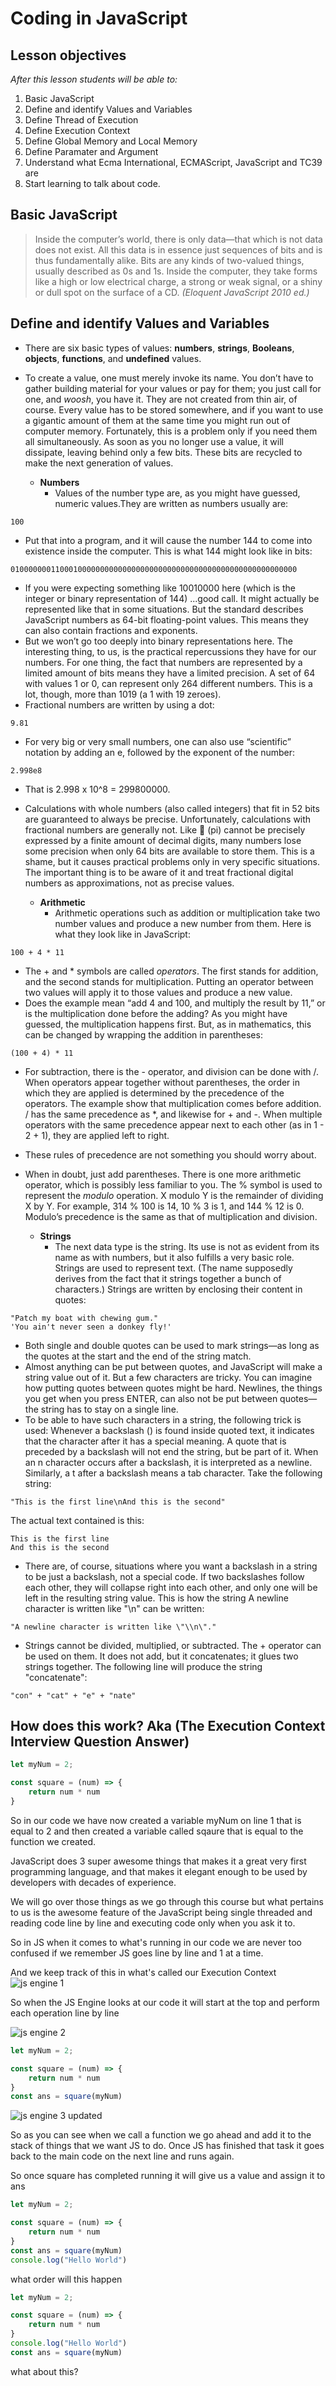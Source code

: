 # Coding in JavaScript

## Lesson objectives

_After this lesson students will be able to:_
1. Basic JavaScript
1. Define and identify Values and Variables
1. Define Thread of Execution 
1. Define Execution Context
1. Define Global Memory and Local Memory
1. Define Paramater and Argument
1. Understand what Ecma International, ECMAScript, JavaScript and TC39 are
1. Start learning to talk about code.


## Basic JavaScript

> Inside the computer’s world, there is only data—that
which is not data does not exist. All this data is in
essence just sequences of bits and is thus fundamentally
alike. Bits are any kinds of two-valued things, usually
described as 0s and 1s. Inside the computer, they
take forms like a high or low electrical charge, a strong
or weak signal, or a shiny or dull spot on the surface of
a CD. _(Eloquent JavaScript 2010 ed.)_


## Define and identify Values and Variables
- There are six basic types of values: **numbers**, **strings**, **Booleans**, **objects**, **functions**, and **undefined** values.
- To create a value, one must merely invoke its name. You don’t have to gather building material for your values or pay for them; you just call for one, and *woosh*, you have it. They are not created from thin air, of course. Every value has to be stored somewhere, and if you want to use a gigantic amount of them at the same time you might run out of computer memory. Fortunately, this is a problem only if you need them all simultaneously. As soon as you no longer use a value, it will dissipate, leaving behind only a few bits. These bits are recycled to make the next generation of values.


	- **Numbers**
		- Values of the number type are, as you might have guessed, numeric values.They are written as numbers usually are:

```
100
```

- Put that into a program, and it will cause the number 144 to come into existence inside the computer. This is what 144 might look like in bits:

```
0100000001100010000000000000000000000000000000000000000000000000
```

- If you were expecting something like 10010000 here (which is the integer or binary representation of 144) ...good call. It might actually be represented like that in some situations. But the standard describes JavaScript numbers as 64-bit floating-point values. This means they can also contain fractions and exponents.
- But we won’t go too deeply into binary representations here. The interesting thing, to us, is the practical repercussions they have for our numbers. For one thing, the fact that numbers are represented by a limited amount of bits means they have a limited precision. A set of 64 with values 1 or 0, can represent only 264 different numbers. This is a lot, though, more than 1019 (a 1 with 19 zeroes).
- Fractional numbers are written by using a dot:

```
9.81
```

- For very big or very small numbers, one can also use “scientific” notation
by adding an e, followed by the exponent of the number:

```
2.998e8
```

- That is 2.998 x 10^8 = 299800000.
- Calculations with whole numbers (also called integers) that fit in 52 bits are guaranteed to always be precise. Unfortunately, calculations with fractional numbers are generally not. Like  (pi) cannot be precisely expressed by a finite amount of decimal digits, many numbers lose some precision when only 64 bits are available to store them. This is a shame, but it causes practical problems only in very specific situations. The important thing is to be aware of it and treat fractional digital numbers as approximations, not as precise values.


	- **Arithmetic**
		- Arithmetic operations such as addition or multiplication take two number values and produce a new number from them. Here is what they look like in JavaScript:

```
100 + 4 * 11
```
- The + and * symbols are called *operators*. The first stands for addition, and the second stands for multiplication. Putting an operator between two values will apply it to those values and produce a new value.
- Does the example mean “add 4 and 100, and multiply the result by 11,” or is the multiplication done before the adding? As you might have guessed, the multiplication happens first. But, as in mathematics, this can be changed by wrapping the addition in parentheses:

```
(100 + 4) * 11
```

- For subtraction, there is the - operator, and division can be done with /. When operators appear together without parentheses, the order in which they are applied is determined by the precedence of the operators. The example show that multiplication comes before addition. / has the same precedence as *, and likewise for + and -. When multiple operators with the same precedence appear next to each other (as in 1 - 2 + 1), they are applied left to right.
- These rules of precedence are not something you should worry about.
- When in doubt, just add parentheses. There is one more arithmetic operator, which is possibly less familiar to you. The % symbol is used to represent the *modulo* operation. X modulo Y is the remainder of dividing X by Y. For example, 314 % 100 is 14, 10 % 3 is 1, and 144 % 12 is 0. Modulo’s precedence is the same as that of multiplication and division.


	- **Strings**
		- The next data type is the string. Its use is not as evident from its name as with numbers, but it also fulfills a very basic role. Strings are used to represent text. (The name supposedly derives from the fact that it strings together a bunch of characters.) Strings are written by enclosing their content in quotes:

```
"Patch my boat with chewing gum."
'You ain't never seen a donkey fly!'
```

- Both single and double quotes can be used to mark strings—as long as the quotes at the start and the end of the string match.
- Almost anything can be put between quotes, and JavaScript will make a string value out of it. But a few characters are tricky. You can imagine how putting quotes between quotes might be hard. Newlines, the things you get when you press ENTER, can also not be put between quotes—the string has to stay on a single line.
- To be able to have such characters in a string, the following trick is used: Whenever a backslash (\) is found inside quoted text, it indicates that the character after it has a special meaning. A quote that is preceded by a backslash will not end the string, but be part of it. When an n character occurs after a backslash, it is interpreted as a newline. Similarly, a t after a backslash means a tab character. Take the following string:

```
"This is the first line\nAnd this is the second"
```

The actual text contained is this:

```
This is the first line
And this is the second
```

- There are, of course, situations where you want a backslash in a string to
be just a backslash, not a special code. If two backslashes follow each other,
they will collapse right into each other, and only one will be left in the resulting
string value. This is how the string A newline character is written like
"\n" can be written:

```
"A newline character is written like \"\\n\"."
```

- Strings cannot be divided, multiplied, or subtracted. The + operator can
be used on them. It does not add, but it concatenates; it glues two strings
together. The following line will produce the string "concatenate":

```
"con" + "cat" + "e" + "nate"
```

## How does this work? Aka (The Execution Context Interview Question Answer)

```javascript
let myNum = 2;

const square = (num) => {
	return num * num
}

```
So in our code we have now created a variable myNum on line 1  that is equal to 2 and then created
a variable called sqaure that is equal to the function we created.

JavaScript does 3 super awesome things that makes it a great very first programming language, and that makes
it elegant enough to be used by developers with decades of experience.

We will go over those things as we go through this course but what pertains to us is the awesome feature of the
JavaScript being single threaded and reading code line by line and executing code only when you ask it to.

So in JS when it comes to what's running in our code we are never too confused if we remember JS goes line by
line and 1 at a time.

And we keep track of this in what's called our Execution Context
![js engine 1](https://media.git.generalassemb.ly/user/15881/files/d4842a00-3df3-11ea-909c-33a0a198c451)

So when the JS Engine looks at our code it will start at the top and perform each operation line by line

![js engine 2](https://media.git.generalassemb.ly/user/15881/files/d77f1a80-3df3-11ea-90dd-edd3b3f119ef)

```javascript
let myNum = 2;

const square = (num) => {
	return num * num
}
const ans = square(myNum)

```

![js engine 3 updated](https://media.git.generalassemb.ly/user/15881/files/db12a180-3df3-11ea-8acb-33e15c196cf3)

So as you can see when we call a function we go ahead and add it to the stack of things that we want JS to
do. Once JS has finished that task it goes back to the main code on the next line and runs again.

So once square has completed running it will give us a value and assign it to ans


```javascript
let myNum = 2;

const square = (num) => {
	return num * num
}
const ans = square(myNum)
console.log("Hello World")

```
 what order will this happen


```javascript
let myNum = 2;

const square = (num) => {
	return num * num
}
console.log("Hello World")
const ans = square(myNum)

``` 
what about this?
